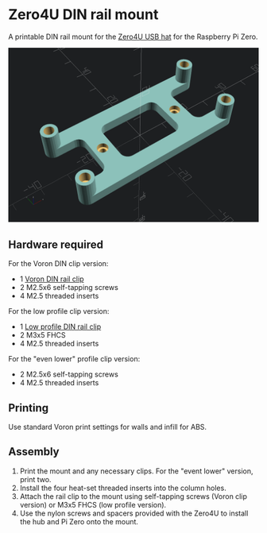 # Zero4U DIN rail mount

A printable DIN rail mount for the [Zero4U USB hat](https://www.adafruit.com/product/3298) for the Raspberry Pi Zero.

![screenshot](img/zero4uMount.png)

## Hardware required

For the Voron DIN clip version:

* 1 [Voron DIN rail clip](https://github.com/VoronDesign/Voron-2/blob/Voron2.4/STLs/Electronics_Bay/pcb_din_clip_x3.stl)
* 2 M2.5x6 self-tapping screws
* 4 M2.5 threaded inserts

For the low profile clip version:

* 1 [Low profile DIN rail clip](https://www.printables.com/model/1089827-low-profile-din-rail-clip)
* 2 M3x5 FHCS
* 4 M2.5 threaded inserts

For the "even lower" profile clip version:

* 2 M2.5x6 self-tapping screws
* 4 M2.5 threaded inserts

## Printing

Use standard Voron print settings for walls and infill for ABS.

## Assembly

1. Print the mount and any necessary clips. For the "event lower" version, print two.
2. Install the four heat-set threaded inserts into the column holes.
3. Attach the rail clip to the mount using self-tapping screws (Voron clip version) or M3x5 FHCS (low profile version). 
4. Use the nylon screws and spacers provided with the Zero4U to install the hub and Pi Zero onto the mount.

